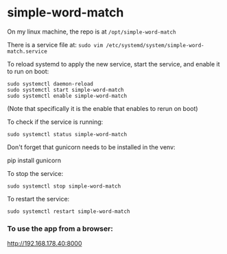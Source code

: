 # simple-word-match

On my linux machine, the repo is at `/opt/simple-word-match`

There is a service file at: `sudo vim /etc/systemd/system/simple-word-match.service`


To reload systemd to apply the new service, start the service, and enable it to run on boot:

```
sudo systemctl daemon-reload
sudo systemctl start simple-word-match
sudo systemctl enable simple-word-match
```

(Note that specifically it is the enable that enables to rerun on boot)

To check if the service is running:

`sudo systemctl status simple-word-match`

Don't forget that gunicorn needs to be installed in the venv:

pip install gunicorn

To stop the service:

`sudo systemctl stop simple-word-match`

To restart the service:

`sudo systemctl restart simple-word-match`

### To use the app from a browser:

http://192.168.178.40:8000